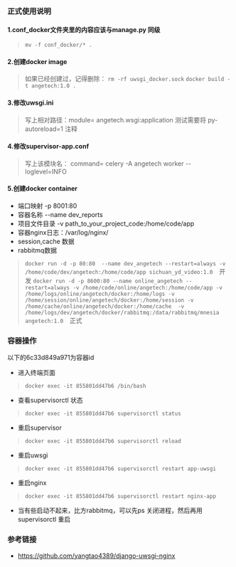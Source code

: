 ### 正式使用说明
#### 1.conf_docker文件夹里的内容应该与manage.py 同级 
> `mv -f conf_docker/* . `
#### 2.创建docker image
> 如果已经创建过，记得删除： `rm -rf uwsgi_docker.sock`
> `docker build -t angetech:1.0 . `
#### 3.修改uwsgi.ini
> 写上相对路径：module= angetech.wsgi:application
> 测试需要将  py-autoreload=1 注释
#### 4.修改supervisor-app.conf
> 写上该模块名： command= celery -A angetech worker --loglevel=INFO 
#### 5.创建docker container
* 端口映射  -p 8001:80  
* 容器名称 --name dev_reports  
* 项目文件目录 -v  path_to_your_project_code:/home/code/app  
* 容器nginx日志：/var/log/nginx/  
* session,cache 数据
* rabbitmq数据
> `docker run -d -p 80:80  --name dev_angetech --restart=always -v /home/code/dev/angetech:/home/code/app sichuan_yd_video:1.0  `开发
> `docker run -d -p 8600:80 --name online_angetech --restart=always -v /home/code/online/angetech:/home/code/app -v /home/logs/online/angetech/docker:/home/logs -v /home/session/online/angetech/docker:/home/session -v /home/cache/online/angetech/docker:/home/cache  -v /home/logs/dev/angetech/docker/rabbitmq:/data/rabbitmq/mnesia angetech:1.0  `正式
    

### 容器操作 
以下的6c33d849a971为容器id
* 进入终端页面  
>`docker exec -it 855801dd47b6 /bin/bash`
* 查看supervisorctl 状态
> `docker exec -it 855801dd47b6 supervisorctl status`
* 重启supervisor
> `docker exec -it 855801dd47b6 supervisorctl reload`
* 重启uwsgi
> `docker exec -it 855801dd47b6 supervisorctl restart app-uwsgi`
* 重启nginx
> `docker exec -it 855801dd47b6 supervisorctl restart nginx-app`
* 当有些启动不起来，比方rabbitmq，可以先ps 关闭进程，然后再用supervisorctl 重启

### 参考链接
* https://github.com/yangtao4389/django-uwsgi-nginx



 




